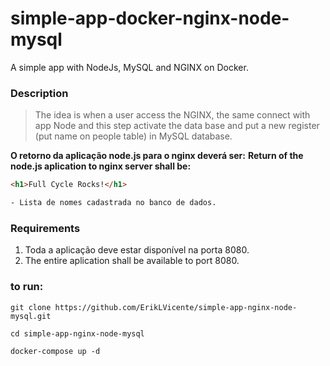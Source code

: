 # simple-app-docker-nginx-node-mysql
A simple app with NodeJs, MySQL and NGINX on Docker.

### Description
> The idea is when a user access the NGINX, the same connect with app Node and this step activate the data base and put a new register (put name on people table) in MySQL database. 

__O retorno da aplicação node.js para o nginx deverá ser:__
__Return of the node.js aplication to nginx server shall be:__
```html
<h1>Full Cycle Rocks!</h1>

- Lista de nomes cadastrada no banco de dados.
```

### Requirements
1. Toda a aplicação deve estar disponível na porta 8080.
1. The entire aplication shall be available to port 8080. 
  
### to run:
```
git clone https://github.com/ErikLVicente/simple-app-nginx-node-mysql.git

cd simple-app-nginx-node-mysql

docker-compose up -d
```
<br/>
<br/>
